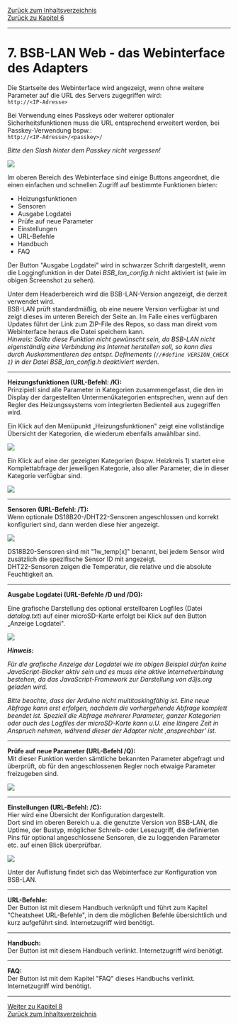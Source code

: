 [Zurück zum Inhaltsverzeichnis](inhaltsverzeichnis.md)  
[Zurück zu Kapitel 6](kap06.md)    
    
---

# 7. BSB-LAN Web - das Webinterface des Adapters
Die Startseite des Webinterface wird angezeigt, wenn ohne weitere
Parameter auf die URL des Servers zugegriffen wird:  
`http://<IP-Adresse>`

Bei Verwendung eines Passkeys oder weiterer optionaler
Sicherheitsfunktionen muss die URL entsprechend erweitert werden, bei
Passkey-Verwendung bspw.:  
`http://<IP-Adresse>/<passkey>/`

*Bitte den Slash hinter dem Passkey nicht vergessen!*
    
<img src="https://raw.githubusercontent.com/1coderookie/BSB-LPB-LAN/master/docs/pics/webinterface_startseite.png">
    
Im oberen Bereich des Webinterface sind einige Buttons angeordnet, die einen einfachen und schnellen Zugriff auf bestimmte Funktionen bieten:  
- Heizungsfunktionen  
- Sensoren  
- Ausgabe Logdatei  
- Prüfe auf neue Parameter  
- Einstellungen  
- URL-Befehle  
- Handbuch  
- FAQ  
   
Der Button "Ausgabe Logdatei" wird in schwarzer Schrift dargestellt, wenn die Loggingfunktion in der Datei *BSB_lan_config.h* nicht aktiviert ist (wie im obigen Screenshot zu sehen).  
  
Unter dem Headerbereich wird die BSB-LAN-Version angezeigt, die derzeit verwendet wird.  
BSB-LAN prüft standardmäßig, ob eine neuere Version verfügbar ist und zeigt dieses im unteren Bereich der Seite an. Im Falle eines verfügbaren Updates führt der Link zum ZIP-File des Repos, so dass man direkt vom Webinterface heraus die Datei speichern kann.  
*Hinweis: Sollte diese Funktion nicht gewünscht sein, da BSB-LAN nicht eigenständig eine Verbindung ins Internet herstellen soll, so kann dies durch Auskommentieren des entspr. Definements (`//#define VERSION_CHECK 1`) in der Datei BSB_lan_config.h deaktiviert werden.*   

---  
   
**Heizungsfunktionen (URL-Befehl: /K):**  
Prinzipiell sind alle Parameter in Kategorien zusammengefasst, die den
im Display der dargestellten Untermenükategorien entsprechen, wenn auf den Regler des Heizungssystems vom integrierten Bedienteil aus zugegriffen wird.

Ein Klick auf den Menüpunkt „Heizungsfunktionen" zeigt eine vollständige
Übersicht der Kategorien, die wiederum ebenfalls anwählbar sind.
    
<img src="https://raw.githubusercontent.com/1coderookie/BSB-LPB-LAN/master/docs/pics/webinterface_kategorien.png">
    
Ein Klick auf eine der gezeigten Kategorien (bspw. Heizkreis 1) startet
eine Komplettabfrage der jeweiligen Kategorie, also aller Parameter, die
in dieser Kategorie verfügbar sind.
    
<img src="https://raw.githubusercontent.com/1coderookie/BSB-LPB-LAN/master/docs/pics/webinterface_kategorie-HK1.png">
    
---  
   
**Sensoren (URL-Befehl: /T):**  
Wenn optionale DS18B20-/DHT22-Sensoren angeschlossen und korrekt konfiguriert sind, dann werden diese hier angezeigt.  

<img src="https://raw.githubusercontent.com/1coderookie/BSB-LPB-LAN/master/docs/pics/webinterface_sensoren.png">

DS18B20-Sensoren sind mit "1w_temp[x]" benannt, bei jedem Sensor wird zusätzlich die spezifische Sensor ID mit angezeigt.  
DHT22-Sensoren zeigen die Temperatur, die relative und die absolute Feuchtigkeit an.  
   
---  
   
**Ausgabe Logdatei (URL-Befehle /D und /DG):**  

Eine grafische Darstellung des optional erstellbaren Logfiles (Datei *datalog.txt*) auf einer 
microSD-Karte erfolgt bei Klick auf den Button „Anzeige Logdatei".
    
<img src="https://raw.githubusercontent.com/1coderookie/BSB-LPB-LAN/master/docs/pics/webinterface_log_graph.jpg">  
    
***Hinweis:*** 
    
*Für die grafische Anzeige der Logdatei wie im obigen Beispiel dürfen 
keine JavaScript-Blocker aktiv sein und es muss eine aktive Internetverbindung 
bestehen, da das JavaScript-Framework zur Darstellung von d3js.org geladen wird.*  

*Bitte beachte, dass der Arduino nicht multitaskingfähig ist. Eine neue
Abfrage kann erst erfolgen, nachdem die vorhergehende Abfrage komplett
beendet ist. Speziell die Abfrage mehrerer Parameter, ganzer Kategorien
oder auch des Logfiles der microSD-Karte kann u.U. eine längere Zeit in Anspruch
nehmen, während dieser der Adapter nicht ‚ansprechbar' ist.*

---  
   
**Prüfe auf neue Parameter (URL-Befehl /Q):**  
Mit dieser Funktion werden sämtliche bekannten Parameter abgefragt und überprüft, ob für den angeschlossenen Regler noch etwaige Parameter freizugeben sind.  
   
<img src="https://raw.githubusercontent.com/1coderookie/BSB-LPB-LAN/master/docs/pics/webinterface_Q_de.png">  
   
---  
   
**Einstellungen (URL-Befehl: /C):**  
Hier wird eine Übersicht der Konfiguration dargestellt.  
Dort sind im oberen Bereich u.a. die genutzte Version von BSB-LAN, die Uptime, der Bustyp, möglicher Schreib- oder Lesezugriff, die definierten Pins für optional angeschlossene Sensoren, die zu loggenden Parameter etc. auf einen Blick überprüfbar.
   
<img src="https://raw.githubusercontent.com/1coderookie/BSB-LPB-LAN/master/docs/pics/webinterface_konfig.png">  
   
Unter der Auflistung findet sich das Webinterface zur Konfiguration von BSB-LAN. 

---  
   
**URL-Befehle:**  
Der Button ist mit diesem Handbuch verknüpft und führt zum Kapitel "Cheatsheet URL-Befehle", in dem die möglichen Befehle übersichtlich und kurz aufgeführt sind. Internetzugriff wird benötigt.  
   
---  
   
**Handbuch:**  
Der Button ist mit diesem Handbuch verlinkt. Internetzugriff wird benötigt.  
   
---  
   
**FAQ:**  
Der Button ist mit dem Kapitel "FAQ" dieses Handbuchs verlinkt. Internetzugriff wird benötigt.
    
---
    

     
[Weiter zu Kapitel 8](kap08.md)      
[Zurück zum Inhaltsverzeichnis](inhaltsverzeichnis.md)   
    

